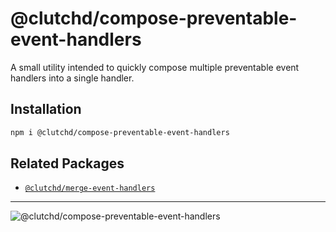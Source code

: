 # @clutchd/compose-preventable-event-handlers

A small utility intended to quickly compose multiple preventable event handlers into a single handler.

## Installation

```sh
npm i @clutchd/compose-preventable-event-handlers
```

## Related Packages

- [`@clutchd/merge-event-handlers`](https://github.com/clutchd/clutchd/tree/main/ui/merge-event-handlers)

---

![@clutchd/compose-preventable-event-handlers](https://edge.bundlejs.com/?q=@clutchd/compose-preventable-event-handlers&badge=)

